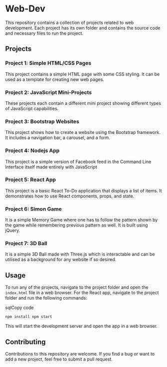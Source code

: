 # Web-Dev

This repository contains a collection of projects related to web development. Each project has its own folder and contains the source code and necessary files to run the project.

## Projects

### Project 1: Simple HTML/CSS Pages

This project contains a simple HTML page with some CSS styling. It can be used as a template for creating new web pages.

### Project 2: JavaScript Mini-Projects

These projects each contain a different mini project showing different types of JavaScript capabilities.

### Project 3: Bootstrap Websites

This project shows how to create a website using the Bootstrap framework. It includes a navigation bar, a carousel, and a form.

### Project 4: Nodejs App

This project is a simple version of Facebook feed in the Command Line Interface itself made entirely with JavaScript

### Project 5: React App

This project is a basic React To-Do application that displays a list of items. It demonstrates how to use React components, props, and state.

### Project 6: Simon Game

It is a simple Memory Game where one has to follow the pattern shown by the game while remembering previous pattern as well. It is built using jQuery.

### Project 7: 3D Ball 

It is a simple 3D Ball made with Three.js which is interactable and can be utilised as a background for any website if so desired.

## Usage

To run any of the projects, navigate to the project folder and open the `index.html` file in a web browser. For the React app, navigate to the project folder and run the following commands:

sqlCopy code

`npm install
npm start` 

This will start the development server and open the app in a web browser.

## Contributing

Contributions to this repository are welcome. If you find a bug or want to add a new project, feel free to submit a pull request.